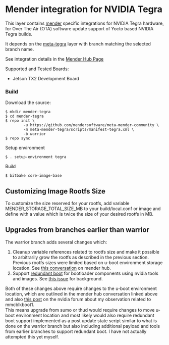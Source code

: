 # Mender integration for NVIDIA Tegra

This layer contains [mender](https://mender.io/) specific integrations for NVIDIA Tegra hardware, for Over The Air (OTA) software update support of Yocto based NVIDIA Tegra builds.

It depends on the [meta-tegra](https://github.com/madisongh/meta-tegra) layer with branch matching the selected branch name.

See integration details in the [Mender Hub Page](https://hub.mender.io/t/nvidia-tegra-jetson-tx2/123)

Supported and Tested Boards:
* Jetson TX2 Development Board

### Build
Download the source:

    $ mkdir mender-tegra
    $ cd mender-tegra
    $ repo init \
            -u https://github.com/mendersoftware/meta-mender-community \
            -m meta-mender-tegra/scripts/manifest-tegra.xml \
            -b warrior
    $ repo sync

Setup environment

    $ . setup-environment tegra

Build

    $ bitbake core-image-base

## Customizing Image Rootfs Size

To customize the size reserved for your rootfs, add variable MENDER_STORAGE_TOTAL_SIZE_MB to your build/local.conf or image and define with a value which is twice the size of your desired rootfs in MB.

## Upgrades from branches earlier than warrior

The warrior branch adds several changes which:
1) Cleanup variable references related to rootfs size and make it possible to arbitrarily grow the rootfs as described in the previous section.  Previous rootfs sizes were limited based on u-boot 
environment storage location.  See [this conversation](https://hub.mender.io/t/u-boot-environment-located-past-0xffffffff-fails/861/9) on mender hub.
2) Support [redundant boot](https://docs.nvidia.com/jetson/l4t/index.html#page/Tegra%2520Linux%2520Driver%2520Package%2520Development%2520Guide%2Fbootloader_update.html%23) for bootloader components using
nvidia tools and images.  See [this issue](https://github.com/madisongh/meta-tegra/issues/178) for background.

Both of these changes above require changes to the u-boot environment location, which are outlined in the mender hub conversation linked above and also 
[this post](https://devtalk.nvidia.com/default/topic/1063652/jetson-tx2/mmcblk0boot1-usage-at-address-4177408-and-u-boot-parameter-storage-space-availability/) on the nvidia forum about my observation related to mmcblkboot1.  
This means upgrade from sumo or thud would require changes to move u-boot environment location and most likely would also require redundant boot support implemented as a post update state script similar to what
is done on the warrior branch but also including additional payload and tools from earlier branches to support redundant boot.  I have not actually attempted this yet myself.
